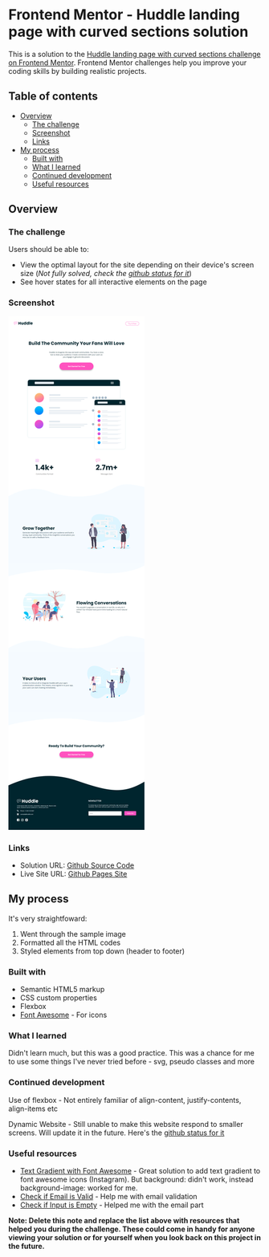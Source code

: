 # Frontend Mentor - Huddle landing page with curved sections solution

This is a solution to the [Huddle landing page with curved sections challenge on Frontend Mentor](https://www.frontendmentor.io/challenges/huddle-landing-page-with-curved-sections-5ca5ecd01e82137ec91a50f2). Frontend Mentor challenges help you improve your coding skills by building realistic projects. 

## Table of contents

- [Overview](#overview)
  - [The challenge](#the-challenge)
  - [Screenshot](#screenshot)
  - [Links](#links)
- [My process](#my-process)
  - [Built with](#built-with)
  - [What I learned](#what-i-learned)
  - [Continued development](#continued-development)
  - [Useful resources](#useful-resources)

## Overview

### The challenge

Users should be able to:

- View the optimal layout for the site depending on their device's screen size (*Not fully solved, check the [github status for it](https://github.com/PetBed/petbed.github.io/issues/2)*)
- See hover states for all interactive elements on the page

### Screenshot

![](./screenshot.png)



### Links

- Solution URL: [Github Source Code](https://github.com/PetBed/petbed.github.io/blob/main/Website%20Practices/Huddle%20Landing%20Page)
- Live Site URL: [Github Pages Site](https://petbed.github.io/Website%20Practices/Huddle%20Landing%20Page/index.html)

## My process
It's very straightfoward:
1. Went through the sample image
2. Formatted all the HTML codes
3. Styled elements from top down (header to footer)
### Built with

- Semantic HTML5 markup
- CSS custom properties
- Flexbox
- [Font Awesome](https://fontawesome.com/v4/icons/) - For icons

### What I learned

Didn't learn much, but this was a good practice. This was a chance for me to use some things I've never tried before - svg, pseudo classes and more

### Continued development

Use of flexbox - Not entirely familiar of align-content, justify-contents, align-items etc

Dynamic Website - Still unable to make this website respond to smaller screens. Will update it in the future. Here's the [github status for it](https://github.com/PetBed/petbed.github.io/issues/2)


### Useful resources

- [Text Gradient with Font Awesome](https://stackoverflow.com/questions/12732663/text-gradient-with-font-awesome) - Great solution to add text gradient to font awesome icons (Instagram). But background: didn't work, instead background-image: worked for me.
- [Check if Email is Valid](https://developer.mozilla.org/en-US/docs/Web/CSS/:valid) - Help me with email validation
- [Check if Input is Empty](https://stackoverflow.com/questions/16952526/detect-if-an-input-has-text-in-it-using-css-on-a-page-i-am-visiting-and-do-no) - Helped me with the email part

**Note: Delete this note and replace the list above with resources that helped you during the challenge. These could come in handy for anyone viewing your solution or for yourself when you look back on this project in the future.**